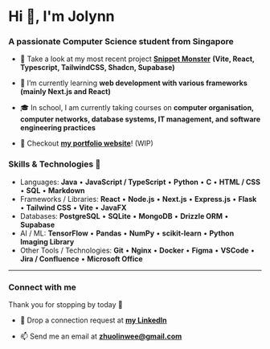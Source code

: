 <h1 align="left">Hi 👋, I'm Jolynn</h1>
<h3 align="left">A passionate Computer Science student from Singapore</h3>

- 🔭 Take a look at my most recent project [**Snippet Monster**](https://snippet-monster.vercel.app/) **(Vite, React, Typescript, TailwindCSS, Shadcn, Supabase)**

- 🌱 I’m currently learning **web development with various frameworks (mainly Next.js and React)**

- 🎓 In school, I am currently taking courses on **computer organisation, computer networks, database systems, IT management, and software engineering practices**

- 👀 Checkout [**my portfolio website**](https://jolynn-wee.vercel.app/)! (WIP)

### **Skills & Technologies** 🚀

- Languages:
**Java** • **JavaScript / TypeScript** • **Python** • **C** • **HTML / CSS** • **SQL** • **Markdown**
- Frameworks / Libraries:
**React** • **Node.js** • **Next.js** • **Express.js** • **Flask** • **Tailwind CSS** • **Vite** • **JavaFX**
- Databases:
**PostgreSQL** • **SQLite** • **MongoDB** • **Drizzle ORM** • **Supabase**
- AI / ML:
**TensorFlow** • **Pandas** • **NumPy** • **scikit-learn** • **Python Imaging Library**
- Other Tools / Technologies:
**Git** • **Nginx** • **Docker** • **Figma** • **VSCode** • **Jira / Confluence** • **Microsoft Office**

---

<h3 align="left">Connect with me</h3>
<p align="left">Thank you for stopping by today 🙌</p>

- 🤝 Drop a connection request at [**my LinkedIn**](https://www.linkedin.com/in/zhuo-lin-wee/)

- 📫 Send me an email at **zhuolinwee@gmail.com**

